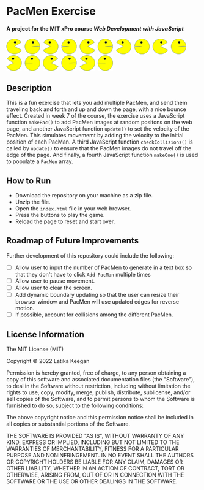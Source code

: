 # PacMen Exercise

#### A project for the MIT xPro course *Web Development with JavaScript*

<img src="https://github.com/lkmitx/pacmen-exercise/blob/main/images/PacMan1.png" width="40" height="40">&nbsp;&nbsp;<img src="https://github.com/lkmitx/pacmen-exercise/blob/main/images/PacMan2.png" width="40" height="40">&nbsp;&nbsp;<img src="https://github.com/lkmitx/pacmen-exercise/blob/main/images/PacMan3.png" width="40" height="40">&nbsp;&nbsp;<img src="https://github.com/lkmitx/pacmen-exercise/blob/main/images/PacMan4.png" width="40" height="40">&nbsp;&nbsp;<img src="https://github.com/lkmitx/pacmen-exercise/blob/main/images/PacMan1.png" width="40" height="40">&nbsp;&nbsp;<img src="https://github.com/lkmitx/pacmen-exercise/blob/main/images/PacMan2.png" width="40" height="40">&nbsp;&nbsp;<img src="https://github.com/lkmitx/pacmen-exercise/blob/main/images/PacMan3.png" width="40" height="40">&nbsp;&nbsp;<img src="https://github.com/lkmitx/pacmen-exercise/blob/main/images/PacMan4.png" width="40" height="40">&nbsp;&nbsp;<img src="https://github.com/lkmitx/pacmen-exercise/blob/main/images/PacMan1.png" width="40" height="40">&nbsp;&nbsp;<img src="https://github.com/lkmitx/pacmen-exercise/blob/main/images/PacMan2.png" width="40" height="40">&nbsp;&nbsp;<img src="https://github.com/lkmitx/pacmen-exercise/blob/main/images/PacMan3.png" width="40" height="40">&nbsp;&nbsp;<img src="https://github.com/lkmitx/pacmen-exercise/blob/main/images/PacMan4.png" width="40" height="40">&nbsp;&nbsp;<img src="https://github.com/lkmitx/pacmen-exercise/blob/main/images/PacMan1.png" width="40" height="40">&nbsp;&nbsp;<img src="https://github.com/lkmitx/pacmen-exercise/blob/main/images/PacMan2.png" width="40" height="40">&nbsp;&nbsp;<img src="https://github.com/lkmitx/pacmen-exercise/blob/main/images/PacMan3.png" width="40" height="40">&nbsp;&nbsp;<img src="https://github.com/lkmitx/pacmen-exercise/blob/main/images/PacMan4.png" width="40" height="40">

## Description

This is a fun exercise that lets you add multiple PacMen, and send them traveling back and forth and up and down the page, with a nice bounce effect. Created in week 7 of the course, the exercise uses a JavaScript function `makePac()` to add PacMen images at random positons on the web page, and another JavaScript function `update()` to set the velocity of the PacMen. This simulates movememt by adding the velocity to the initial position of each PacMan. A third JavaScript function `checkCollisions()` is called by `update()` to ensure that the PacMen images do not travel off the edge of the page. And finally, a fourth JavaScript function `makeOne()` is used to populate a `PacMen` array.

## How to Run

- Download the repository on your machine as a zip file.
- Unzip the file.
- Open the `index.html` file in your web browser.
- Press the buttons to play the game.
- Reload the page to reset and start over.

## Roadmap of Future Improvements

Further development of this repository could include the following:

- [ ] Allow user to input the number of PacMen to generate in a text box so that they don't have to click `Add PacMan` multiple times
- [ ] Allow user to pause movement.
- [ ] Allow user to clear the screen.
- [ ] Add dynamic boundary updating so that the user can resize their browser window and PacMen will use updated edges for reverse motion.
- [ ] If possible, account for collisions among the different PacMen.

## License Information

The MIT License (MIT)

Copyright &copy; 2022 Latika Keegan

Permission is hereby granted, free of charge, to any person obtaining a copy of this software and associated documentation files (the "Software"), to deal in the Software without restriction, including without limitation the rights to use, copy, modify, merge, publish, distribute, sublicense, and/or sell copies of the Software, and to permit persons to whom the Software is furnished to do so, subject to the following conditions:

The above copyright notice and this permission notice shall be included in all copies or substantial portions of the Software.

THE SOFTWARE IS PROVIDED "AS IS", WITHOUT WARRANTY OF ANY KIND, EXPRESS OR IMPLIED, INCLUDING BUT NOT LIMITED TO THE WARRANTIES OF MERCHANTABILITY, FITNESS FOR A PARTICULAR PURPOSE AND NONINFRINGEMENT. IN NO EVENT SHALL THE AUTHORS OR COPYRIGHT HOLDERS BE LIABLE FOR ANY CLAIM, DAMAGES OR OTHER LIABILITY, WHETHER IN AN ACTION OF CONTRACT, TORT OR OTHERWISE, ARISING FROM, OUT OF OR IN CONNECTION WITH THE SOFTWARE OR THE USE OR OTHER DEALINGS IN THE SOFTWARE.
